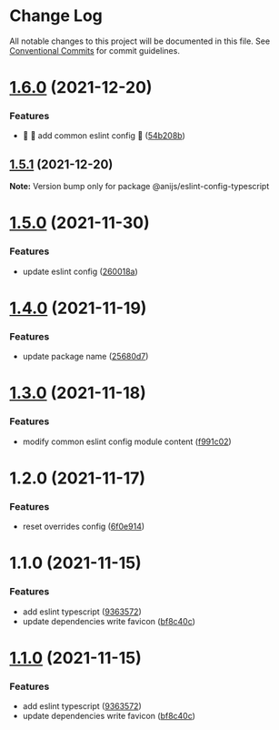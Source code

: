 # Change Log

All notable changes to this project will be documented in this file.
See [Conventional Commits](https://conventionalcommits.org) for commit guidelines.

# [1.6.0](https://github.com/anijs6/eslint-config/compare/@anijs/eslint-config-typescript@1.5.1...@anijs/eslint-config-typescript@1.6.0) (2021-12-20)


### Features

* :seedling: :tada: add common eslint config :tada: ([54b208b](https://github.com/anijs6/eslint-config/commit/54b208b34c0a1bd3a1a3042a4b61059f1f4e0a5d))





## [1.5.1](https://github.com/anijs6/eslint-config/compare/@anijs/eslint-config-typescript@1.5.0...@anijs/eslint-config-typescript@1.5.1) (2021-12-20)

**Note:** Version bump only for package @anijs/eslint-config-typescript





# [1.5.0](https://github.com/anijs6/eslint-config/compare/@anijs/eslint-config-typescript@1.4.0...@anijs/eslint-config-typescript@1.5.0) (2021-11-30)


### Features

* update eslint config ([260018a](https://github.com/anijs6/eslint-config/commit/260018ad8bc784b4b6df7c505266a9a36b0b4d01))





# [1.4.0](https://github.com/anijs6/eslint-config/compare/@anijs/eslint-config-typescript@1.3.0...@anijs/eslint-config-typescript@1.4.0) (2021-11-19)


### Features

* update package name ([25680d7](https://github.com/anijs6/eslint-config/commit/25680d704e6af0f9fa2913c8e2bb38318bb12666))





# [1.3.0](https://github.com/anijs6/eslint-config/compare/@anijs/eslint-config-typescript@1.2.0...@anijs/eslint-config-typescript@1.3.0) (2021-11-18)


### Features

* modify common eslint config module content ([f991c02](https://github.com/anijs6/eslint-config/commit/f991c02585674a4f576b154bddb58f7b3d2587cd))





# 1.2.0 (2021-11-17)


### Features

* reset overrides config ([6f0e914](https://github.com/anijs6/eslint-config/commit/6f0e91434e4f6707c750bc23476400ac368f25e0))



# 1.1.0 (2021-11-15)


### Features

* add eslint typescript ([9363572](https://github.com/anijs6/eslint-config/commit/93635720bd6cf47ca587217d630de4db21a53c4d))
* update dependencies write favicon ([bf8c40c](https://github.com/anijs6/eslint-config/commit/bf8c40c0811fc95fd752bc1d5187588c52d0b0ca))





# [1.1.0](https://github.com/anijs6/eslint-config/compare/v0.1.0...v1.1.0) (2021-11-15)


### Features

* add eslint typescript ([9363572](https://github.com/anijs6/eslint-config/commit/93635720bd6cf47ca587217d630de4db21a53c4d))
* update dependencies write favicon ([bf8c40c](https://github.com/anijs6/eslint-config/commit/bf8c40c0811fc95fd752bc1d5187588c52d0b0ca))
